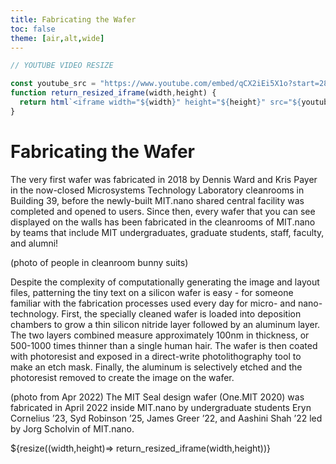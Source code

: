 ```yaml
---
title: Fabricating the Wafer
toc: false
theme: [air,alt,wide]
---
```


```js
// YOUTUBE VIDEO RESIZE

const youtube_src = "https://www.youtube.com/embed/qCX2iEi5X1o?start=2870&end=3012";
function return_resized_iframe(width,height) {
  return html`<iframe width="${width}" height="${height}" src="${youtube_src}" frameborder="0" allow="accelerometer; autoplay; clipboard-write; encrypted-media; gyroscope; picture-in-picture" allowfullscreen></iframe>`
}
```


<div class= "grid grid-cols-2">
  <div class="card">
    <h1> Fabricating the Wafer </h1>
    
The very first wafer was fabricated in 2018 by Dennis Ward and Kris Payer in the now-closed Microsystems Technology Laboratory cleanrooms in Building 39, before the newly-built MIT.nano shared central facility was completed and opened to users. Since then, every wafer that you can see displayed on the walls has been fabricated in the cleanrooms of MIT.nano by teams that include MIT undergraduates, graduate students, staff, faculty, and alumni!  

(photo of people in cleanroom bunny suits)

Despite the complexity of computationally generating the image and layout files, patterning the tiny text on a silicon wafer is easy - for someone familiar with the fabrication processes used every day for micro- and nano- technology. First, the specially cleaned wafer is loaded into deposition chambers to grow a thin silicon nitride layer followed by an aluminum layer. The two layers combined measure approximately 100nm in thickness, or 500-1000 times thinner than a single human hair. The wafer is then coated with photoresist and exposed in a direct-write photolithography tool to make an etch mask. Finally, the aluminum is selectively etched and the photoresist removed to create the image on the wafer.  

(photo from Apr 2022)
The MIT Seal design wafer (One.MIT 2020) was fabricated in April 2022 inside MIT.nano by undergraduate students Eryn Cornelius ’23, Syd Robinson ’25, James Greer ’22, and Aashini Shah ’22 led by Jorg Scholvin of MIT.nano.



  </div>

  <div class="card">
    ${resize((width,height)=> return_resized_iframe(width,height))}
  </div>
</div>
